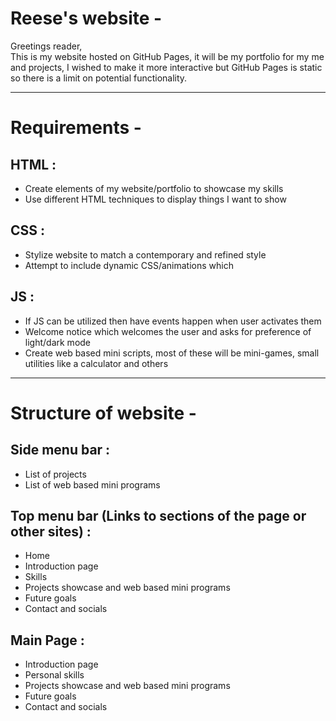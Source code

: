 # Reese's website - 
Greetings reader, <br>
This is my website hosted on GitHub Pages, it will be my portfolio for my me and projects, I wished to make it more
interactive but GitHub Pages is static so there is a limit on potential functionality.

---

# Requirements - 
## HTML : 
 - Create elements of my website/portfolio to showcase my skills
 - Use different HTML techniques to display things I want to show
## CSS : 
 - Stylize website to match a contemporary and refined style
 - Attempt to include dynamic CSS/animations which 
## JS : 
 - If JS can be utilized then have events happen when user activates them
 - Welcome notice which welcomes the user and asks for preference of light/dark mode
 - Create web based mini scripts, most of these will be mini-games, small utilities like a calculator and others 

---

# Structure of website - 
## Side menu bar :
 - List of projects
 - List of web based mini programs

## Top menu bar (Links to sections of the page or other sites) :
 - Home
 - Introduction page
 - Skills
 - Projects showcase and web based mini programs
 - Future goals
 - Contact and socials

## Main Page : 
- Introduction page
- Personal skills
- Projects showcase and web based mini programs
- Future goals
- Contact and socials
